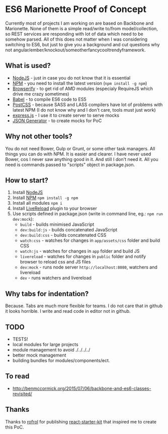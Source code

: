 # ES6 Marionette Proof of Concept

Currently most of projects I am working on are based on Backbone and Marionette. None of them is a simple read/write to/from model/collection, so REST services are responding with lot of data which need to be somehow parsed.
All of this does not matter when I was considering switching to ES6, but just to give you a background and cut questions why not angular/ember/knockout/someotherfancycooltrendyframework.

## What is used?

* [NodeJS](https://nodejs.org) - just in case you do not know that it is essential
* [NPM](https://www.npmjs.com/) - you need to install the latest version (`npm install -g npm`)
* [Browserify](http://browserify.org/) - to get rid of AMD modules (especialy RequireJS which drive me crazy sometimes)
* [Babel](https://babeljs.io/) - to compile ES6 code to ES5
* [PostCSS](https://github.com/postcss/postcss) - because SASS and LASS compilers have lot of problems with latest NPM (I do not know why and I don't care, tools must just work)
* [express.js](http://expressjs.com/) - I use it to create server to serve mocks
* [JSON Generator](http://www.json-generator.com/) - to create mocks for PoC

## Why not other tools?

You do not need Bower, Gulp or Grunt, or some other task managers. All things you can do with NPM. It is easier and clearer. I have never used Bower, cos I never saw anything good in it. And still I don't need it. All you need is commands passed to "scripts" object in package.json.

## How to start?

1. Install [NodeJS](https://nodejs.org)
2. Install [NPM](https://www.npmjs.com/) `npm install -g npm`
3. Install all modules `npm i`
4. Install [LiveReload](http://livereload.com/) plugin to your browser
5. Use scripts defined in package.json (write in command line, eg.: `npm run dev:mock`):
	* `build` - builds minimised JavaScript
	* `dev:build:js` - builds concatenated JavaScript
	* `dev:build:css` - builds concatenated CSS
	* `watch:css` - watches for changes in `app/assets/css` folder and build CSS
	* `watch:js` - watches for changes in `app` folder and build JS
	* `livereload` - watches for changes in `public` folder and notify browser to reload css and JS files
	* `dev:mock` - runs node server `http://localhost:8080`, watchers and livereload
	* `dev` - runs watchers and livereload

## Why tabs for indentation?

Because. Tabs are much more flexible for teams. I do not care that in github it looks horrible. I write and read code in editor not in github.

## TODO
* TESTS!
* local modules for large projects
* module management to avoid ./../../../
* better mock management
* building bundles for modules/components/ect.

## To read
* http://benmccormick.org/2015/07/06/backbone-and-es6-classes-revisited/


## Thanks
Thanks to [rofrol](https://github.com/rofrol) for publishing [react-starter-kit](https://github.com/rofrol/react-starter-kit) that inspired me to create this PoC.
